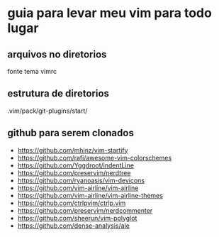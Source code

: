 # guia para levar meu vim para todo lugar

## arquivos no diretorios
fonte tema vimrc

## estrutura de diretorios
.vim/pack/git-plugins/start/

## github para serem clonados

 - https://github.com/mhinz/vim-startify
 - https://github.com/rafi/awesome-vim-colorschemes
 - https://github.com/Yggdroot/indentLine
 - https://github.com/preservim/nerdtree
 - https://github.com/ryanoasis/vim-devicons
 - https://github.com/vim-airline/vim-airline
 - https://github.com/vim-airline/vim-airline-themes
 - https://github.com/ctrlpvim/ctrlp.vim
 - https://github.com/preservim/nerdcommenter
 - https://github.com/sheerun/vim-polyglot
 - https://github.com/dense-analysis/ale

